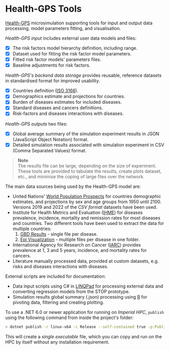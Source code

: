 # Health-GPS Tools

[Health-GPS](https://github.com/imperialCHEPI/healthgps) microsimulation supporting tools for input and output data processing, model parameters fitting, and visualisation.

*Health-GPS input* includes external user data models and files:
- [x] The risk factors model hierarchy definition, including range.
- [x] Dataset used for fitting the risk factor model parameters.
- [x] Fitted risk factor models' parameters files.
- [x] Baseline adjustments for risk factors.

*Health-GPS's backend data storage* provides reusable, reference datasets in standardised format for improved usability.
- [x] Countries definition ([ISO 3166](https://www.iso.org/iso-3166-country-codes.html)).
- [x] Demographics estimate and projections for countries.
- [x] Burden of diseases estimates for included diseases.
- [x] Standard diseases and cancers definitions.
- [x] Risk-factors and diseases interactions with diseases.

*Health-GPS outputs* two files:
- [x] Global average summary of the simulation experiment results in JSON (JavaScript Object Notation) format.
- [x] Detailed simulation results associated with simulation experiment in CSV (Comma Separated Values) format.

> **Note**  
> The results file can be large, depending on the size of experiment. These tools are provided to tabulate the results, create plots dataset, etc., and minimise the coping of large files over the network.

The main data sources being used by the Health-GPS model are:
- United Nations' [World Population Prospects](https://population.un.org/wpp/) for countries demographic estimates, and projections by sex and age groups from 1950 until 2100. Versions 2019 and 2022 of the *CSV format* datasets have been used.
- Institute for Health Metrics and Evaluation ([IHME](https://www.healthdata.org)) for diseases prevalence, incidence, mortality and remission rates for most diseases and countries. Two different tools have been used to extract the data for multiple countries:
  1. [GBD Results](https://vizhub.healthdata.org/gbd-results/)  - single file per disease.
  2. [Epi Visualization](https://vizhub.healthdata.org/epi/) - multiple files per disease in one folder.
- International Agency for Research on Cancer ([IARC](https://www.iarc.who.int)) provides prevalence at 1, 3 and 5 years, incidence, and mortality rates for cancers.
- Literature manually processed data, provided at custom datasets, e.g. risks and diseases interactions with diseases.

External scripts are included for documentation:
- Data input scripts using C# in [LINQPad](https://www.linqpad.net) for processing external data and converting regression models from the STOP prototype.
- Simulation results global summary (.json) processing using [R](https://www.r-project.org) for pivoting data, filtering and creating plotting.

To use a .NET 6.0 or newer application for running on *Imperial HPC*, `publish` using the following command from inside the project's folder:

```bash
> dotnet publish -r linux-x64 -c Release --self-contained true -p:PublishSingleFile=true -p:PublishReadyToRunComposite=true -p:EnableCompressionInSingleFile=true
```

This will create a *single executable* file, which you can copy and run on the HPC by itself without any installation requirement.
